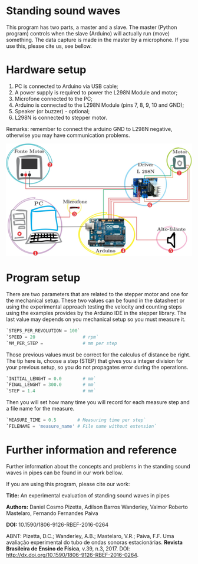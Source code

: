 # Standing sound waves

This program has two parts, a master and a slave. The master (Python program) controls when the slave (Arduino) will actually run (move) something. The data capture is made in the master by a microphone. If you use this, please cite us, see bellow.


# Hardware setup

  1. PC is connected to Arduino via USB cable;
  2. A power supply is required to power the L298N Module and motor;
  3. Microfone connected to the PC;
  4. Arduino is connected to the L298N Module (pins 7, 8, 9, 10 and GND);
  5. Speaker (or buzzer) - optional;
  6. L298N is connected to stepper motor.

Remarks: remember to connect the arduino GND to L298N negative, otherwise you may have communication problems.

![Scheme](images/esquema_montagem.jpg)


# Program setup

There are two parameters that are related to the stepper motor and one for the mechanical setup. These two values can be found in the datasheet or using the experimental approach testing the velocity and counting steps using the examples provides by the Arduino IDE in the stepper library. The last value may depends on you mechanical setup so you must measure it. 

```python
`STEPS_PER_REVOLUTION = 100`
`SPEED = 20                  # rpm`
`MM_PER_STEP =               # mm per step
```

Those previous values must be correct for the calculus of distance be right. The tip here is, choose a step (STEP) that gives you a integer division for your previous setup, so you do not propagates error during the operations.

```python
`INITIAL_LENGHT = 0.0        # mm`
`FINAL_LENGHT = 300.0        # mm`
`STEP = 1.4                  # mm`
```

Then you will set how many time you will record for each measure step and a file name for the measure.

```python
`MEASURE_TIME = 0.5        # Measuring time per step`
`FILENAME = 'measure_name' # File name without extension`
```

# Further information and reference

Further information about the concepts and problems in the standing sound waves in pipes can be found in our work bellow.

If you are using this program, please cite our work:

**Title:** An experimental evaluation of standing sound waves in pipes

**Authors:** Daniel Cosmo Pizetta, Adilson Barros Wanderley, Valmor Roberto Mastelaro, Fernando Fernandes Paiva

**DOI:** 10.1590/1806-9126-RBEF-2016-0264


ABNT: Pizetta, D.C.; Wanderley, A.B.; Mastelaro, V.R.; Paiva, F.F. Uma avaliação experimental do tubo de ondas sonoras estacionárias. **Revista Brasileira de Ensino de Física**, v.39, n.3, 2017. DOI: http://dx.doi.org/10.1590/1806-9126-RBEF-2016-0264.


